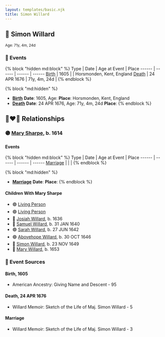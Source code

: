 ```yaml
---
layout: templates/basic.njk
title: Simon Willard
---
```

## 🔵 Simon Willard
<small>Age: 71y, 4m, 24d</small>

### 📆 Events

{% block "hidden md:block" %}
Type | Date | Age at Event | Place
------ | ------ | ------ | ------
[Birth](#event-event-2) | 1605 |  | Horsmonden, Kent, England
[Death](#event-event-3) | 24 APR 1676 | 71y, 4m, 24d |
{% endblock %}

{% block "md:hidden" %}
- **[Birth](#event-event-2)**
**Date**: 1605, Age:
**Place**: Horsmonden, Kent, England
- **[Death](#event-event-3)**
**Date**: 24 APR 1676, Age: 71y, 4m, 24d
**Place**:
{% endblock %}

## 👩‍❤️‍👨 Relationships

### 🟣 [Mary Sharpe](/people/1/10735316), b. 1614

#### Events

{% block "hidden md:block" %}
Type | Date | Age at Event | Place
------ | ------ | ------ | ------
[Marriage](#event-family-0-event-0) |  |  |
{% endblock %}

{% block "md:hidden" %}
- **[Marriage](#event-family-0-event-0)**
**Date**:
**Place**:
{% endblock %}

#### Children With Mary Sharpe
* 🟣 [Living Person](/people/4/45756022)
* 🟣 [Living Person](/people/3/39580887)
* 🔵 [Josiah Willard](/people/5/55775674), b. 1636
* 🔵 [Samuel Willard](/people/1/16157248), b. 31 JAN 1640
* 🟣 [Sarah Willard](/people/6/60626504), b. 27 JUN 1642
* 🟣 [Abovehope Willard](/people/6/68416569), b. 30 OCT 1646
* 🔵 [Simon Willard](/people/6/68962771), b. 23 NOV 1649
* 🔵 [Mary Willard](/people/8/86355995), b. 1653
### 📰 Event Sources

#### <a id="event-event-2"></a> Birth, 1605
* American Ancestry: Giving Name and Descent  - 95

#### <a id="event-event-3"></a> Death, 24 APR 1676
* Willard Memoir: Sketch of the Life of Maj. Simon Willard  - 5
#### <a id="event-family-0-event-0"></a> Marriage
* Willard Memoir: Sketch of the Life of Maj. Simon Willard  - 3
